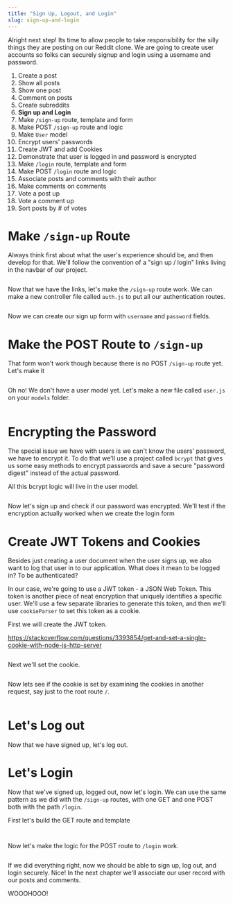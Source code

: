 ```yaml
---
title: "Sign Up, Logout, and Login"
slug: sign-up-and-login
---
```


Alright next step! Its time to allow people to take responsibility for the silly things they are posting on our Reddit clone. We are going to create user accounts so folks can securely signup and login using a username and password.

1. Create a post
1. Show all posts
1. Show one post
1. Comment on posts
1. Create subreddits
1. **Sign up and Login**
  1. Make `/sign-up` route, template and form
  1. Make POST `/sign-up` route and logic
  1. Make `User` model
  1. Encrypt users' passwords
  1. Create JWT and add Cookies
  1. Demonstrate that user is logged in and password is encrypted
  1. Make `/login` route, template and form
  1. Make POST `/login` route and logic
1. Associate posts and comments with their author
1. Make comments on comments
1. Vote a post up
1. Vote a comment up
1. Sort posts by # of votes

# Make `/sign-up` Route

Always think first about what the user's experience should be, and then develop for that. We'll follow the convention of a "sign up / login" links living in the navbar of our project.

```html
```

Now that we have the links, let's make the `/sign-up` route work. We can make a new controller file called `auth.js` to put all our authentication routes.

```js

```

Now we can create our sign up form with `username` and `password` fields.

# Make the POST Route to `/sign-up`

That form won't work though because there is no POST `/sign-up` route yet. Let's make it

```js

```

Oh no! We don't have a user model yet. Let's make a new file called `user.js` on your `models` folder.

```js

```

# Encrypting the Password

The special issue we have with users is we can't know the users' password, we have to encrypt it. To do that we'll use a project called `bcrypt` that gives us some easy methods to encrypt passwords and save a secure "password digest" instead of the actual password.

All this bcrypt logic will live in the user model.

```js

```

Now let's sign up and check if our password was encrypted. We'll test if the encryption actually worked when we create the login form

# Create JWT Tokens and Cookies

Besides just creating a user document when the user signs up, we also want to log that user in to our application. What does it mean to be logged in? To be authenticated?

In our case, we're going to use a JWT token - a JSON Web Token. This token is another piece of neat encryption that uniquely identifies a specific user. We'll use a few separate libraries to generate this token, and then we'll use `cookieParser` to set this token as a cookie.

First we will create the JWT token.

https://stackoverflow.com/questions/3393854/get-and-set-a-single-cookie-with-node-js-http-server

```js

```

Next we'll set the cookie.

```js

```

Now lets see if the cookie is set by examining the cookies in another request, say just to the root route `/`.

```js

```

# Let's Log out

Now that we have signed up, let's log out.

# Let's Login

Now that we've signed up, logged out, now let's login. We can use the same pattern as we did with the `/sign-up` routes, with one GET and one POST both with the path `/login`.

First let's build the GET route and template

```js

```

```html

```

Now let's make the logic for the POST route to `/login` work.

```js

```

If we did everything right, now we should be able to sign up, log out, and login securely. Nice! In the next chapter we'll associate our user record with our posts and comments.

WOOOHOOO!
